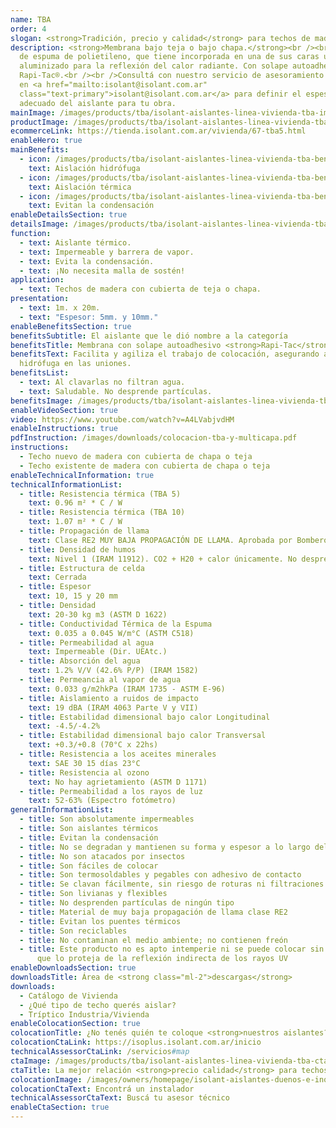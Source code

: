 ```yaml
---
name: TBA
order: 4
slogan: <strong>Tradición, precio y calidad</strong> para techos de madera
description: <strong>Membrana bajo teja o bajo chapa.</strong><br /><br />Lámina
  de espuma de polietileno, que tiene incorporada en una de sus caras un film
  aluminizado para la reflexión del calor radiante. Con solape autoadhesivo
  Rapi-Tac®.<br /><br />Consultá con nuestro servicio de asesoramiento gratuito
  en <a href="mailto:isolant@isolant.com.ar"
  class="text-primary">isolant@isolant.com.ar</a> para definir el espesor más
  adecuado del aislante para tu obra.
mainImage: /images/products/tba/isolant-aislantes-linea-vivienda-tba-imagen-principal.jpg
productImage: /images/products/tba/isolant-aislantes-linea-vivienda-tba-imagen-rollo.png
ecommerceLink: https://tienda.isolant.com.ar/vivienda/67-tba5.html
enableHero: true
mainBenefits:
  - icon: /images/products/tba/isolant-aislantes-linea-vivienda-tba-beneficio-1.svg
    text: Aislación hidrófuga
  - icon: /images/products/tba/isolant-aislantes-linea-vivienda-tba-beneficio-2.svg
    text: Aislación térmica
  - icon: /images/products/tba/isolant-aislantes-linea-vivienda-tba-beneficio-3.svg
    text: Evitan la condensación
enableDetailsSection: true
detailsImage: /images/products/tba/isolant-aislantes-linea-vivienda-tba-imagen-detalle.jpg
function:
  - text: Aislante térmico.
  - text: Impermeable y barrera de vapor.
  - text: Evita la condensación.
  - text: ¡No necesita malla de sostén!
application:
  - text: Techos de madera con cubierta de teja o chapa.
presentation:
  - text: 1m. x 20m.
  - text: "Espesor: 5mm. y 10mm."
enableBenefitsSection: true
benefitsSubtitle: El aislante que le dió nombre a la categoría
benefitsTitle: Membrana con solape autoadhesivo <strong>Rapi-Tac</strong>
benefitsText: Facilita y agiliza el trabajo de colocación, asegurando aislación
  hidrófuga en las uniones.
benefitsList:
  - text: Al clavarlas no filtran agua.
  - text: Saludable. No desprende partículas.
benefitsImage: /images/products/tba/isolant-aislantes-linea-vivienda-tba-beneficio-exclusivo.jpg
enableVideoSection: true
video: https://www.youtube.com/watch?v=A4LVabjvdHM
enableInstructions: true
pdfInstruction: /images/downloads/colocacion-tba-y-multicapa.pdf
instructions:
  - Techo nuevo de madera con cubierta de chapa o teja
  - Techo existente de madera con cubierta de chapa o teja
enableTechnicalInformation: true
technicalInformationList:
  - title: Resistencia térmica (TBA 5)
    text: 0.96 m² * C / W
  - title: Resistencia térmica (TBA 10)
    text: 1.07 m² * C / W
  - title: Propagación de llama
    text: Clase RE2 MUY BAJA PROPAGACIÓN DE LLAMA. Aprobada por Bomberos Argentina.
  - title: Densidad de humos
    text: Nivel 1 (IRAM 11912). CO2 + H20 + calor únicamente. No desprende gases envenenantes.
  - title: Estructura de celda
    text: Cerrada
  - title: Espesor
    text: 10, 15 y 20 mm
  - title: Densidad
    text: 20-30 kg m3 (ASTM D 1622)
  - title: Conductividad Térmica de la Espuma
    text: 0.035 a 0.045 W/m°C (ASTM C518)
  - title: Permeabilidad al agua
    text: Impermeable (Dir. UEAtc.)
  - title: Absorción del agua
    text: 1.2% V/V (42.6% P/P) (IRAM 1582)
  - title: Permeancia al vapor de agua
    text: 0.033 g/m2hkPa (IRAM 1735 - ASTM E-96)
  - title: Aislamiento a ruidos de impacto
    text: 19 dBA (IRAM 4063 Parte V y VII)
  - title: Estabilidad dimensional bajo calor Longitudinal
    text: -4.5/-4.2%
  - title: Estabilidad dimensional bajo calor Transversal
    text: +0.3/+0.8 (70°C x 22hs)
  - title: Resistencia a los aceites minerales
    text: SAE 30 15 días 23°C
  - title: Resistencia al ozono
    text: No hay agrietamiento (ASTM D 1171)
  - title: Permeabilidad a los rayos de luz
    text: 52-63% (Espectro fotómetro)
generalInformationList:
  - title: Son absolutamente impermeables
  - title: Son aislantes térmicos
  - title: Evitan la condensación
  - title: No se degradan y mantienen su forma y espesor a lo largo del tiempo
  - title: No son atacados por insectos
  - title: Son fáciles de colocar
  - title: Son termosoldables y pegables con adhesivo de contacto
  - title: Se clavan fácilmente, sin riesgo de roturas ni filtraciones
  - title: Son livianas y flexibles
  - title: No desprenden partículas de ningún tipo
  - title: Material de muy baja propagación de llama clase RE2
  - title: Evitan los puentes térmicos
  - title: Son reciclables
  - title: No contaminan el medio ambiente; no contienen freón
  - title: Este producto no es apto intemperie ni se puede colocar sin un cielorraso
      que lo proteja de la reflexión indirecta de los rayos UV
enableDownloadsSection: true
downloadsTitle: Área de <strong class="ml-2">descargas</strong>
downloads:
  - Catálogo de Vivienda
  - ¿Qué tipo de techo querés aislar?
  - Tríptico Industria/Vivienda
enableColocationSection: true
colocationTitle: ¿No tenés quién te coloque <strong>nuestros aislantes?</strong>
colocationCtaLink: https://isoplus.isolant.com.ar/inicio
technicalAssessorCtaLink: /servicios#map
ctaImage: /images/products/tba/isolant-aislantes-linea-vivienda-tba-cta.jpg
ctaTitle: La mejor relación <strong>precio calidad</strong> para techos de madera
colocationImage: /images/owners/homepage/isolant-aislantes-duenos-e-inquilinos-isoplus-colocation.jpg
colocationCtaText: Encontrá un instalador
technicalAssessorCtaText: Buscá tu asesor técnico
enableCtaSection: true
---
```

